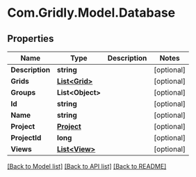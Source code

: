
# Com.Gridly.Model.Database

## Properties

Name | Type | Description | Notes
------------ | ------------- | ------------- | -------------
**Description** | **string** |  | [optional] 
**Grids** | [**List&lt;Grid&gt;**](Grid.md) |  | [optional] 
**Groups** | **List&lt;Object&gt;** |  | [optional] 
**Id** | **string** |  | [optional] 
**Name** | **string** |  | [optional] 
**Project** | [**Project**](Project.md) |  | [optional] 
**ProjectId** | **long** |  | [optional] 
**Views** | [**List&lt;View&gt;**](View.md) |  | [optional] 

[[Back to Model list]](../README.md#documentation-for-models)
[[Back to API list]](../README.md#documentation-for-api-endpoints)
[[Back to README]](../README.md)

